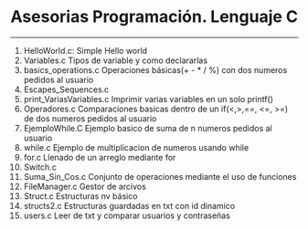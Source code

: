 
# Asesorias Programación. Lenguaje C

---

1. HelloWorld.c: Simple Hello world
2. Variables.c Tipos de variable y como declararlas
3. basics_operations.c Operaciones básicas(+ - * / %) con dos numeros pedidos al usuario
4. Escapes_Sequences.c
5. print_VariasVariables.c Imprimir varias variables en un solo printf()
6. Operadores.c Comparaciones basicas dentro de un if(<,>,==, <=, >=) de dos numeros pedidos al usuario
7. EjemploWhile.C Ejemplo basico de suma de n numeros pedidos al usuario
8. while.c Ejemplo de multiplicacion de numeros usando while
9. for.c Llenado de un arreglo mediante for
10. Switch.c 
11. Suma_Sin_Cos.c Conjunto de operaciones mediante el uso de funciones
12. FileManager.c Gestor de arcivos
13. Struct.c Estructuras nv básico
14. structs2.c Estructuras guardadas en txt con id dinamico
15. users.c Leer de txt y comparar usuarios y contraseñas 
